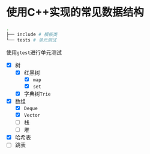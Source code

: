 # 使用C++实现的常见数据结构

```bash
.
├── include # 模板类
└── tests # 单元测试
```

使用`gtest`进行单元测试
- [x] 树
  - [x] 红黑树
    - [x] `map`
    - [x] `set`
  - [x] 字典树`Trie`
- [x] 数组
  - [x] `Deque`
  - [x] `Vector`
  - [ ] 栈
  - [ ] 堆
- [x] 哈希表
- [ ] 跳表
